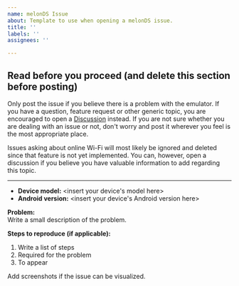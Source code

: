 ```yaml
---
name: melonDS Issue
about: Template to use when opening a melonDS issue.
title: ''
labels: ''
assignees: ''

---
```


## Read before you proceed (and delete this section before posting)
Only post the issue if you believe there is a problem with the emulator. If you have a question, feature request or other generic topic, you are encouraged to open a [Discussion](https://github.com/rafaelvcaetano/melonDS-android/discussions) instead. If you are not sure whether you are dealing with an issue or not, don't worry and post it wherever you feel is the most appropriate place.

Issues asking about online Wi-Fi will most likely be ignored and deleted since that feature is not yet implemented. You can, however, open a discussion if you believe you have valuable information to add regarding this topic.
**********************

* **Device model:** <insert your device's model here>
* **Android version:** <insert your device's Android version here>

**Problem:**  
Write a small description of the problem.

**Steps to reproduce (if applicable):**
1. Write a list of steps
2. Required for the problem
3. To appear

Add screenshots if the issue can be visualized.
